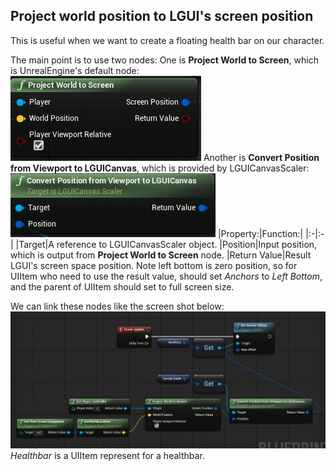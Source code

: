 ## Project world position to LGUI's screen position
This is useful when we want to create a floating health bar on our character.

The main point is to use two nodes: One is **Project World to Screen**, which is UnrealEngine's default node:
![](1.png)
Another is **Convert Position from Viewport to LGUICanvas**, which is provided by LGUICanvasScaler:
![](2.png)
|Property:|Function:|
|:-|:-|
|Target|A reference to LGUICanvasScaler object.
|Position|Input position, which is output from **Project World to Screen** node. 
|Return Value|Result LGUI's screen space position. Note left bottom is zero position, so for UIItem who need to use the result value, should set *Anchors* to *Left Bottom*, and the parent of UIItem should set to full screen size.

We can link these nodes like the screen shot below: 
![](3.png)
*Healthbar* is a UIItem represent for a healthbar. 
